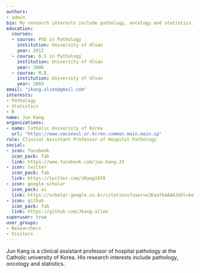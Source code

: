 ```yaml
---
authors:
- admin
bio: My research interests include pathology, oncology and statistics.
education:
  courses:
  - course: PhD in Pathology
    institution: University of Ulsan
    year: 2012
  - course: B.S in Pathology
    institution: University of Ulsan
    year: 2006
  - course: M.D. 
    institution: University of Ulsan
    year: 2003
email: "jkang.alien@gmail.com"
interests:
- Pathology
- Statistics
- R
name: Jun Kang
organizations:
- name: Catholic University of Korea
  url: "https://www.cmcseoul.or.kr/en.common.main.main.sp"
role: Clinical Assistant Professor of Hospital Pathology
social:
- icon: facebook
  icon_pack: fab
  link: https://www.facebook.com/jun.kang.33
- icon: twitter
  icon_pack: fab
  link: https://twitter.com/JKang1978
- icon: google-scholar
  icon_pack: ai
  link: https://scholar.google.co.kr/citations?user=xJKaa7kAAAAJ&hl=ko
- icon: github
  icon_pack: fab
  link: https://github.com/Jkang-alien
superuser: true
user_groups:
- Researchers
- Visitors
---
```


Jun Kang is a clinical assistant professor of hospital pathology at the Catholic university of Korea. His research interests include pathology, oncology and statistics.